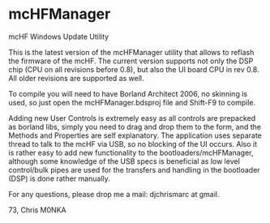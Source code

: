 # mcHFManager
mcHF Windows Update Utility

This is the latest version of the mcHFManager utility that allows
to reflash the firmware of the mcHF. The current version supports
not only the DSP chip (CPU on all revisions before 0.8), but also
the UI board CPU in rev 0.8. All older revisions are supported as
well.

To compile you will need to have Borland Architect 2006, no skinning
is used, so just open the mcHFManager.bdsproj file and Shift-F9 to
compile.

Adding new User Controls is extremely easy as all controls are prepacked
as borland libs, simply you need to drag and drop them to the form,
and the Methods and Properties are self explanatory. The application
uses separate thread to talk to the mcHF via USB, so no blocking of
the UI occurs. Also it is rather easy to add new functionality to the
bootloaders/mcHFManager, although some knowledge of the USB specs is
beneficial as low level control/bulk pipes are used for the transfers
and handling in the bootloader (DSP) is done rather manually.

For any questions, please drop me a mail: djchrismarc at gmail.

73, Chris
M0NKA